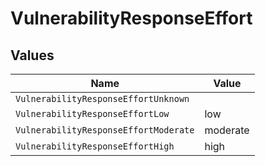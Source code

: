 # VulnerabilityResponseEffort


## Values

| Name                                  | Value                                 |
| ------------------------------------- | ------------------------------------- |
| `VulnerabilityResponseEffortUnknown`  |                                       |
| `VulnerabilityResponseEffortLow`      | low                                   |
| `VulnerabilityResponseEffortModerate` | moderate                              |
| `VulnerabilityResponseEffortHigh`     | high                                  |